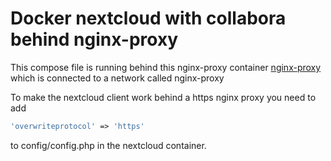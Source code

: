 # Docker nextcloud with collabora behind nginx-proxy

This compose file is running behind this nginx-proxy container
[nginx-proxy](https://github.com/JrCs/docker-letsencrypt-nginx-proxy-companion) which is connected to a network called nginx-proxy

To make the nextcloud client work behind a https nginx proxy you need to add 

```php
'overwriteprotocol' => 'https'
```

to config/config.php in the nextcloud container.
